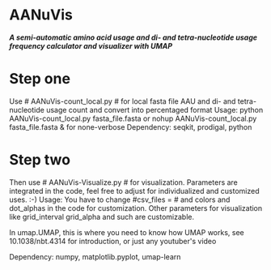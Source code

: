# AANuVis
***A semi-automatic amino acid usage and di- and tetra-nucleotide usage frequency calculator and visualizer with UMAP***

# Step one
Use # AANuVis-count_local.py # for local fasta file AAU and di- and tetra-nucleotide usage count and convert into percentaged format
  Usage: python AANuVis-count_local.py fasta_file.fasta or nohup AANuVis-count_local.py fasta_file.fasta & for none-verbose
  Dependency: seqkit, prodigal, python

# Step two
Then use # AANuVis-Visualize.py # for visualization. Parameters are integrated in the code, feel free to adjust for individualized and customized uses. :-)  Usage: You have to change #csv_files = # and colors and dot_alphas in the code for customization.   Other parameters for visualization like grid_interval grid_alpha and such are customizable.

  In umap.UMAP, this is where you need to know how UMAP works, see 10.1038/nbt.4314 for introduction, or just any youtuber's video

  Dependency: numpy, matplotlib.pyplot, umap-learn
